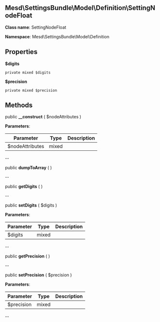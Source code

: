 Mesd\SettingsBundle\Model\Definition\SettingNodeFloat
---------------


**Class name**: SettingNodeFloat

**Namespace**: Mesd\SettingsBundle\Model\Definition







    

    





Properties
----------


**$digits**  



    private mixed $digits






**$precision**  



    private mixed $precision






Methods
-------


public **__construct** ( $nodeAttributes )











**Parameters**:

| Parameter | Type | Description |
|-----------|------|-------------|
| $nodeAttributes | mixed |  |

--

public **dumpToArray** (  )











--

public **getDigits** (  )











--

public **setDigits** ( $digits )











**Parameters**:

| Parameter | Type | Description |
|-----------|------|-------------|
| $digits | mixed |  |

--

public **getPrecision** (  )











--

public **setPrecision** ( $precision )











**Parameters**:

| Parameter | Type | Description |
|-----------|------|-------------|
| $precision | mixed |  |

--
